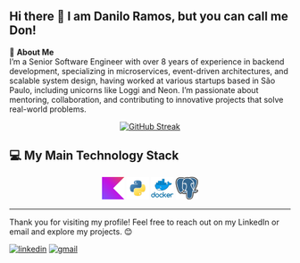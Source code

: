 ## Hi there 👋 I am Danilo Ramos, but you can call me Don!

🔧 **About Me**  
I’m a Senior Software Engineer with over 8 years of experience in backend development, specializing in microservices, event-driven architectures, and scalable system design, having worked at various startups based in São Paulo, including unicorns like Loggi and Neon. I’m passionate about mentoring, collaboration, and contributing to innovative projects that solve real-world problems.

<div align="center">
  <a href="https://git.io/streak-stats">
    <img src="https://streak-stats.demolab.com?user=dgaramos&theme=dark&hide_border=true&date_format=M%20j%5B%2C%20Y%5D&mode=weekly&exclude_days=Sun%2CSat&hide_current_streak=true" alt="GitHub Streak" />
  </a>
</div>

## 💻 My Main Technology Stack

<div align="center">
  <code><img height="40" alt="kotlin" src="https://raw.githubusercontent.com/github/explore/main/topics/kotlin/kotlin.png"></code>
  <code><img height="40" alt="python" src="https://raw.githubusercontent.com/github/explore/main/topics/python/python.png"></code>
  <code><img height="40" alt="docker" src="https://raw.githubusercontent.com/github/explore/main/topics/docker/docker.png"></code>
  <code><img height="40" alt="postgresql" src="https://raw.githubusercontent.com/github/explore/main/topics/postgresql/postgresql.png"></code>
</div>

---

Thank you for visiting my profile! Feel free to reach out on my LinkedIn or email and explore my projects. 😊

[![linkedin](https://img.shields.io/badge/LinkedIn-0e76a8?style=for-the-badge&logo=linkedin&logoColor=white)](https://www.linkedin.com/in/dgaramos)
[![gmail](https://img.shields.io/badge/Gmail-D14836?style=for-the-badge&logo=gmail&logoColor=white)](mailto:dgaramos@gmail.com)
